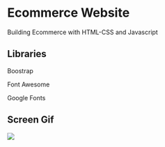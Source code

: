 
<h1> Ecommerce Website </h1>

Building Ecommerce with HTML-CSS and Javascript

<h2> Libraries </h2>

Boostrap

Font Awesome

Google Fonts

<h2> Screen Gif </h2>

![](gif1.gif)
